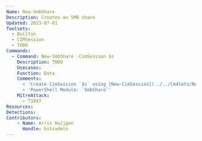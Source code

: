 ```yaml
---
Name: New-SmbShare
Description: Creates an SMB share
Updated: 2023-07-01
Toolsets:
  - Builtin
  - CIMSession
  - TODO
Commands:
  - Command: New-SmbShare -CimSession $s
    Description: TODO
    Usecases:
    Function: Data
    Comments:
      - 'Create CimSession `$s` using [New-CimSession](../../Cmdlets/New-CimSession/)'
      - 'PowerShell Module: `SmbShare`'
    MitreAttack:
      - T1047
Resources:
Detections:
Contributors:
    - Name: Arris Huijgen
      Handle: bitsadmin
---
```

